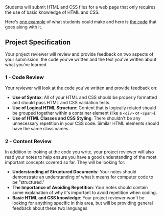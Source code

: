 Students will submit  HTML and CSS files for a web page that only requires the use of basic knowledge of HTML and CSS. 

Here's <a href="http://codepen.io/AndyAtUdacity/full/PwKdry/" target="_blank">one example</a> of what students could make and here is <a href="http://codepen.io/AndyAtUdacity/pen/PwKdry?editors=110" target="_blank">the code</a> that goes along with it.

## Project Specification
Your project reviewer will review and provide feedback on two aspects of your submission: the code you've written and the text you've written about what you've learned.

### 1 - Code Review
Your reviewer will look at the code you've written and provide feedback on:

* **Use of Syntax**: All of your HTML and CSS should be properly formatted and should pass HTML and CSS validation tests. 
* **Use of Logical HTML Structure**: Content that is logically related should be grouped together within a container element (like a `<div>` or `<span>`). 
* **Use of HTML Classes and CSS Styling**: There shouldn't be any unnecessary repetition in your CSS code. Similar HTML elements should have the same class names.

### 2 - Content Review
In addition to looking at the code you write, your project reviewer will also read your notes to help ensure you have a good understanding of the most important concepts covered so far. They will be looking for:

* **Understanding of Structured Documents**: Your notes should demonstrate an understanding of what it means for computer code to be "structured."
* **The Importance of Avoiding Repetition**: Your notes should contain some explanation of why it's important to avoid repetition when coding.
* **Basic HTML and CSS knowledge**: Your project reviewer won't be looking for anything specific in this area, but will be providing general feedback about these two languages.

